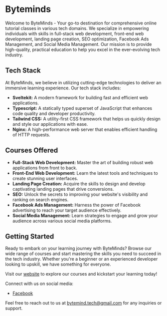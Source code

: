 # Byteminds

Welcome to ByteMinds - Your go-to destination for comprehensive online tutorial classes in various tech domains. We specialize in empowering individuals with skills in full-stack web development, front-end web development, landing page creation, SEO optimization, Facebook Ads Management, and Social Media Management. Our mission is to provide high-quality, practical education to help you excel in the ever-evolving tech industry.

## Tech Stack

At ByteMinds, we believe in utilizing cutting-edge technologies to deliver an immersive learning experience. Our tech stack includes:
- <b>Sveltekit:</b> A modern framework for building fast and efficient web applications.
- <b>Typescript:</b> A statically typed superset of JavaScript that enhances code quality and developer productivity.
- <b>Tailwind CSS:</b> A utility-first CSS framework that helps us quickly design and style our applications with ease.
- <b>Nginx:</b> A high-performance web server that enables efficient handling of HTTP requests.

## Courses Offered

- <b>Full-Stack Web Development:</b> Master the art of building robust web applications from front to back.
- <b>Front-End Web Development:</b> Learn the latest tools and techniques to create stunning user interfaces.
- <b>Landing Page Creation:</b> Acquire the skills to design and develop captivating landing pages that drive conversions.
- <b>SEO:</b> Unlock the secrets to improving your website's visibility and ranking on search engines.
- <b>Facebook Ads Management:</b> Harness the power of Facebook advertising to reach your target audience effectively.
- <b>Social Media Management:</b> Learn strategies to engage and grow your audience across various social media platforms.

## Getting Started

Ready to embark on your learning journey with ByteMinds? Browse our wide range of courses and start mastering the skills you need to succeed in the tech industry. Whether you're a beginner or an experienced developer looking to upskill, we have something for everyone.

Visit our [website](byteminds.tech) to explore our courses and kickstart your learning today!

Connect with us on social media:
- [Facebook](https://www.facebook.com/byteminds)

Feel free to reach out to us at bytemind.tech@gmail.com for any inquiries or support.
